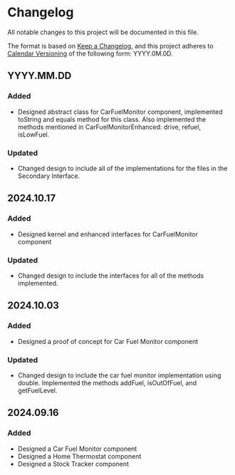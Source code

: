 # Changelog

All notable changes to this project will be documented in this file.

The format is based on [Keep a Changelog](https://keepachangelog.com/en/1.1.0/),
and this project adheres to [Calendar Versioning](https://calver.org/) of
the following form: YYYY.0M.0D.


## YYYY.MM.DD

### Added

- Designed abstract class for CarFuelMonitor component, implemented toString and equals method for this class. Also implemented the methods mentioned in CarFuelMonitorEnhanced: drive, refuel, isLowFuel.

### Updated

- Changed design to include all of the implementations for the files in the Secondary Interface.


## 2024.10.17

### Added

- Designed kernel and enhanced interfaces for CarFuelMonitor component

### Updated

- Changed design to include the interfaces for all of the methods implemented.


## 2024.10.03

### Added

- Designed a proof of concept for Car Fuel Monitor component

### Updated

- Changed design to include the car fuel monitor implementation using double. Implemented the methods addFuel, isOutOfFuel, and getFuelLevel.

## 2024.09.16

### Added

- Designed a Car Fuel Monitor component
- Designed a Home Thermostat component
- Designed a Stock Tracker component




```



